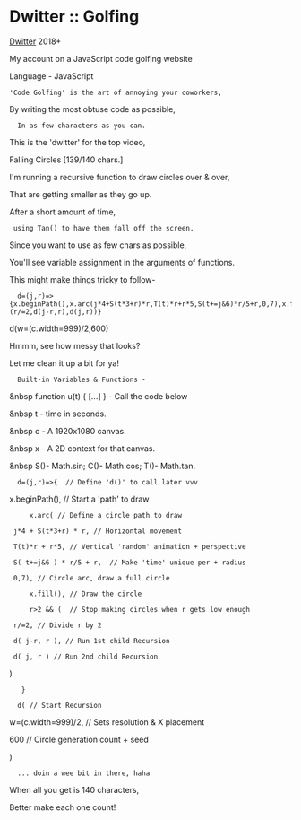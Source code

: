 # Dwitter :: Golfing

[Dwitter](https://dwitter.net/u/trancor) 2018+
    
My account on a JavaScript code golfing website
    
Language - JavaScript

    'Code Golfing' is the art of annoying your coworkers,
    
   By writing the most obtuse code as possible,
    
      In as few characters as you can.

 This is the 'dwitter' for the top video,
    
   Falling Circles [139/140 chars.]

 I'm running a recursive function to draw circles over & over,
    
   That are getting smaller as they go up.
    
   After a short amount of time,
    
     using Tan() to have them fall off the screen.

 Since you want to use as few chars as possible,
    
   You'll see variable assignment in the arguments of functions.
    
 This might make things tricky to follow-

      d=(j,r)=>{x.beginPath(),x.arc(j*4+S(t*3+r)*r,T(t)*r+r*5,S(t+=j&6)*r/5+r,0,7),x.fill(),r>2&&(r/=2,d(j-r,r),d(j,r))}
      
 d(w=(c.width=999)/2,600)

Hmmm, see how messy that looks?
    
   Let me clean it up a bit for ya!

      Built-in Variables & Functions - 
      
 &nbsp function u(t) { [...] } - Call the code below
      
 &nbsp t - time in seconds.
      
 &nbsp c - A 1920x1080 canvas.
      
 &nbsp x - A 2D context for that canvas.
      
 &nbsp S()- Math.sin;  C()- Math.cos; T()- Math.tan.

      d=(j,r)=>{  // Define 'd()' to call later vvv
      
   x.beginPath(), // Start a 'path' to draw

         x.arc( // Define a circle path to draw
      
     j*4 + S(t*3+r) * r, // Horizontal movement 
      
     T(t)*r + r*5, // Vertical 'random' animation + perspective
      
     S( t+=j&6 ) * r/5 + r,  // Make 'time' unique per + radius 
      
     0,7), // Circle arc, draw a full circle
    
         x.fill(), // Draw the circle

         r>2 && (  // Stop making circles when r gets low enough
      
     r/=2, // Divide r by 2
      
     d( j-r, r ), // Run 1st child Recursion
      
     d( j, r ) // Run 2nd child Recursion 
      
   )
    
       }

      d( // Start Recursion 
      
   w=(c.width=999)/2, // Sets resolution & X placement
      
   600 // Circle generation count + seed 
      
 )

      ... doin a wee bit in there, haha

 When all you get is 140 characters,
    
   Better make each one count!